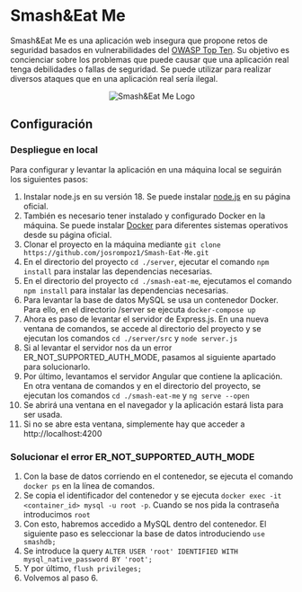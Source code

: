 # Smash&Eat Me
Smash&Eat Me es una aplicación web insegura que propone retos de seguridad basados en vulnerabilidades del [OWASP Top Ten](https://owasp.org/www-project-top-ten/#). Su objetivo es concienciar sobre los problemas que puede causar que una aplicación real tenga debilidades o fallas de seguridad. Se puede utilizar para realizar diversos ataques que en una aplicación real sería ilegal.

<p align="center">
  <img src="https://i.ibb.co/nCBJTHS/logo-sin-fondo.png" alt="Smash&Eat Me Logo">
</p>

## Configuración
### Despliegue en local
Para configurar y levantar la aplicación en una máquina local se seguirán los siguientes pasos:
1. Instalar node.js en su versión 18. Se puede instalar [node.js](http://nodejs.org) en su página oficial.
2. También es necesario tener instalado y configurado Docker en la máquina. Se puede instalar [Docker](https://docs.docker.com/engine/install/) para diferentes sistemas operativos desde su página oficial.
3. Clonar el proyecto en la máquina mediante ```git clone https://github.com/josrompoz1/Smash-Eat-Me.git```
4. En el directorio del proyecto ```cd ./server```, ejecutar el comando ```npm install``` para instalar las dependencias necesarias.
5. En el directorio del proyecto ```cd ./smash-eat-me```, ejecutamos el comando ```npm install``` para instalar las dependencias necesarias.
6. Para levantar la base de datos MySQL se usa un contenedor Docker. Para ello, en el directorio /server se ejecuta ```docker-compose up ```
7. Ahora es paso de levantar el servidor de Express.js. En una nueva ventana de comandos, se accede al directorio del proyecto y se ejecutan los comandos ```cd ./server/src``` y ```node server.js```
8. Si al levantar el servidor nos da un error ER_NOT_SUPPORTED_AUTH_MODE, pasamos al siguiente apartado para solucionarlo.
9. Por último, levantamos el servidor Angular que contiene la aplicación. En otra ventana de comandos y en el directorio del proyecto, se ejecutan los comandos ```cd ./smash-eat-me``` y ```ng serve --open```
10. Se abrirá una ventana en el navegador y la aplicación estará lista para ser usada.
11. Si no se abre esta ventana, simplemente hay que acceder a http://localhost:4200

### Solucionar el error ER_NOT_SUPPORTED_AUTH_MODE
1. Con la base de datos corriendo en el contenedor, se ejecuta el comando ```docker ps``` en la línea de comandos.
2. Se copia el identificador del contenedor y se ejecuta ```docker exec -it <container_id> mysql -u root -p```. Cuando se nos pida la contraseña introducimos ```root```
3. Con esto, habremos accedido a MySQL dentro del contenedor. El siguiente paso es seleccionar la base de datos introduciendo ```use smashdb;```
4. Se introduce la query ```ALTER USER 'root' IDENTIFIED WITH mysql_native_password BY 'root';```
5. Y por último, ```flush privileges;```
6. Volvemos al paso 6.
